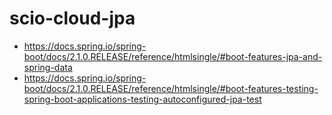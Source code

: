 # scio-cloud-jpa
- https://docs.spring.io/spring-boot/docs/2.1.0.RELEASE/reference/htmlsingle/#boot-features-jpa-and-spring-data
- https://docs.spring.io/spring-boot/docs/2.1.0.RELEASE/reference/htmlsingle/#boot-features-testing-spring-boot-applications-testing-autoconfigured-jpa-test
